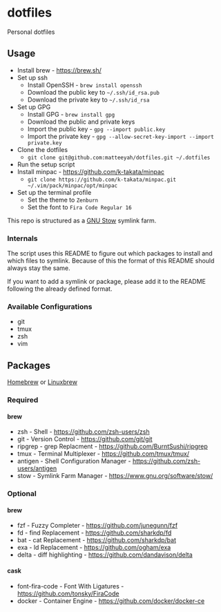 # dotfiles

Personal dotfiles

## Usage

- Install brew - https://brew.sh/
- Set up ssh
  - Install OpenSSH - `brew install openssh`
  - Download the public key to `~/.ssh/id_rsa.pub`
  - Download the private key to `~/.ssh/id_rsa`
- Set up GPG
  - Install GPG - `brew install gpg`
  - Download the public and private keys
  - Import the public key - `gpg --import public.key`
  - Import the private key - `gpg --allow-secret-key-import --import private.key`
- Clone the dotfiles
  - `git clone git@github.com:matteeyah/dotfiles.git ~/.dotfiles`
- Run the setup script
- Install minpac - https://github.com/k-takata/minpac
  - `git clone https://github.com/k-takata/minpac.git ~/.vim/pack/minpac/opt/minpac`
- Set up the terminal profile
  - Set the theme to `Zenburn`
  - Set the font to `Fira Code Regular 16`

This repo is structured as a [GNU Stow](https://www.gnu.org/software/stow/)
symlink farm.

### Internals

The script uses this README to figure out which packages to install and which
files to symlink. Because of this the format of this README should always
stay the same.

If you want to add a symlink or package, please add it to the README following
the already defined format.

### Available Configurations

* git
* tmux
* zsh
* vim

## Packages

[Homebrew](https://github.com/Homebrew/brew) or
[Linuxbrew](https://github.com/Linuxbrew/brew)

### Required

#### brew

* zsh - Shell - https://github.com/zsh-users/zsh
* git - Version Control - https://github.com/git/git
* ripgrep - grep Replacment - https://github.com/BurntSushi/ripgrep
* tmux - Terminal Multiplexer - https://github.com/tmux/tmux/
* antigen - Shell Configuration Manager - https://github.com/zsh-users/antigen
* stow - Symlink Farm Manager - https://www.gnu.org/software/stow/

### Optional

#### brew

* fzf - Fuzzy Completer - https://github.com/junegunn/fzf
* fd - find Replacement - https://github.com/sharkdp/fd
* bat - cat Replacement - https://github.com/sharkdp/bat
* exa - ld Replacement -  https://github.com/ogham/exa
* delta - diff highlighting - https://github.com/dandavison/delta

#### cask

* font-fira-code - Font With Ligatures - https://github.com/tonsky/FiraCode
* docker - Container Engine - https://github.com/docker/docker-ce
